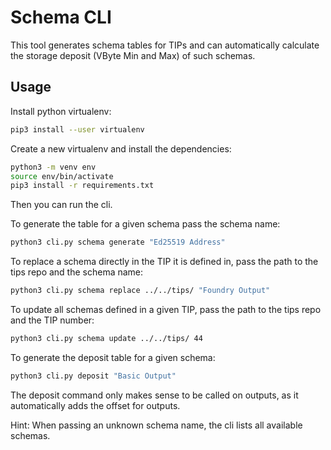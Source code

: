 # Schema CLI

This tool generates schema tables for TIPs and can automatically calculate the storage deposit (VByte Min and Max) of such schemas.

## Usage

Install python virtualenv:

```sh
pip3 install --user virtualenv
```

Create a new virtualenv and install the dependencies:

```sh
python3 -m venv env
source env/bin/activate
pip3 install -r requirements.txt
```

Then you can run the cli.

To generate the table for a given schema pass the schema name:

```sh
python3 cli.py schema generate "Ed25519 Address"
```

To replace a schema directly in the TIP it is defined in, pass the path to the tips repo and the schema name:

```sh
python3 cli.py schema replace ../../tips/ "Foundry Output"
```

To update all schemas defined in a given TIP, pass the path to the tips repo and the TIP number:

```sh
python3 cli.py schema update ../../tips/ 44
```

To generate the deposit table for a given schema:

```sh
python3 cli.py deposit "Basic Output"
```

The deposit command only makes sense to be called on outputs, as it automatically adds the offset for outputs.

Hint: When passing an unknown schema name, the cli lists all available schemas.
